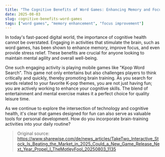```yaml
---
title: "The Cognitive Benefits of Word Games: Enhancing Memory and Focus"
date: 2025-08-03
slug: cognitive-benefits-word-games
tags: ["word games", "memory enhancement", "focus improvement"]
---
```


In today's fast-paced digital world, the importance of cognitive health cannot be overstated. Engaging in activities that stimulate the brain, such as word games, has been shown to enhance memory, improve focus, and even provide stress relief. These benefits are crucial for anyone looking to maintain mental agility and overall well-being.

One such engaging activity is playing mobile games like "Kpop Word Search". This game not only entertains but also challenges players to think critically and quickly, thereby promoting brain training. As you search for words related to your favorite K-pop themes, you are not just having fun; you are actively working to enhance your cognitive skills. The blend of entertainment and mental exercise makes it a perfect choice for quality leisure time.

As we continue to explore the intersection of technology and cognitive health, it's clear that games designed for fun can also serve as valuable tools for personal development. How do you incorporate brain-training activities into your daily routine?
> Original source: https://www.sharewise.com/de/news_articles/TakeTwo_Interactive_Stock_Is_Beating_the_Market_in_2025_Could_a_New_Game_Release_Next_Year_Propel_I_TheMotleyFool_20250803_1135